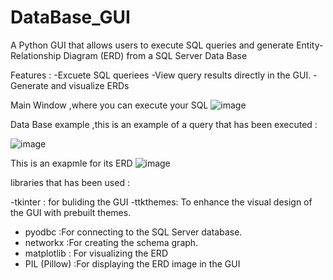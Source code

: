 # DataBase_GUI
A Python GUI that allows users to execute SQL queries and generate Entity-Relationship Diagram (ERD) from a SQL Server Data Base 

Features :
-Excuete SQL queriees
-View query results directly in the GUI.
-Generate and visualize ERDs

Main Window ,where you can execute your SQL 
![image](https://github.com/user-attachments/assets/a536317f-61ad-4e68-a798-120d371d6d4b)

Data Base example ,this is an example of a query that has been executed  :

![image](https://github.com/user-attachments/assets/63f87ef1-bc95-4e17-a83c-650243d9375d)

This is an exapmle for its ERD 
![image](https://github.com/user-attachments/assets/7cff5ff2-9f8f-4a0c-bd55-350774c74491)

libraries that has been used :

-tkinter : for buliding the GUI
 -ttkthemes: To enhance the visual design of the GUI with prebuilt themes.
- pyodbc :For connecting to the SQL Server database.
- networkx :For creating the schema graph.
- matplotlib : For visualizing the ERD
- PIL (Pillow) :For displaying the ERD image in the GUI



